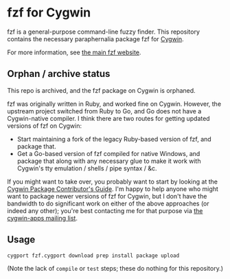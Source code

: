 # fzf for Cygwin

fzf is a general-purpose command-line fuzzy finder. This repository contains
the necessary paraphernalia package fzf for [Cygwin][].

For more information, see [the main fzf website][fzf].


## Orphan / archive status

This repo is archived, and the fzf package on Cygwin is orphaned.

fzf was originally written in Ruby, and worked fine on Cygwin.  However, the
upstream project switched from Ruby to Go, and Go does not have a Cygwin-native
compiler.  I think there are two routes for getting updated versions of fzf on
Cygwin:

-   Start maintaining a fork of the legacy Ruby-based version of fzf, and
    package that.
-   Get a Go-based version of fzf compiled for native Windows, and package that
    along with any necessary glue to make it work with Cygwin's tty emulation /
    shells / pipe syntax / &c.

If you might want to take over, you probably want to start by looking at the
[Cygwin Package Contributor's Guide][adopt].  I'm happy to help anyone who
might want to package newer versions of fzf for Cygwin, but I don't have the
bandwidth to do significant work on either of the above approaches (or indeed
any other); you're best contacting me for that purpose via [the cygwin-apps
mailing list](https://cygwin.com/lists.html).

## Usage

```sh
cygport fzf.cygport download prep install package upload
```

(Note the lack of `compile` or `test` steps; these do nothing for this repository.)

[Cygwin]: https://www.cygwin.com
[adopt]: https://cygwin.com/packaging-contributors-guide.html#adopt
[fzf]: https://github.com/junegunn/fzf
[ml]: https://cygwin.com/lists.html
